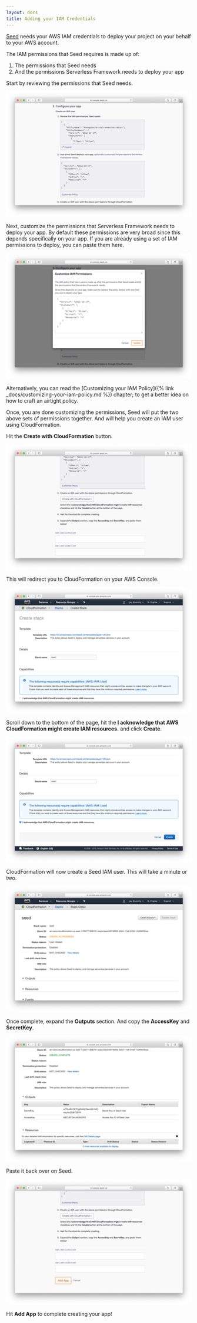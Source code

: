 ```yaml
---
layout: docs
title: Adding your IAM Credentials
---
```


[Seed](/) needs your AWS IAM credentials to deploy your project on your behalf to your AWS account.

The IAM permissions that Seed requires is made up of:

1. The permissions that Seed needs
2. And the permissions Serverless Framework needs to deploy your app

Start by reviewing the permissions that Seed needs.

![Review Seed IAM permissions screenshot](/assets/docs/iam/review-seed-iam-permissions.png)

Next, customize the permissions that Serverless Framework needs to deploy your app. By default these permissions are very broad since this depends specifically on your app. If you are already using a set of IAM permissions to deploy, you can paste them here.

![Customize Serverless Framework IAM permissions screenshot](/assets/docs/iam/customize-serverless-framework-iam-permissions.png)

Alternatively, you can read the [Customizing your IAM Policy]({% link _docs/customizing-your-iam-policy.md %}) chapter; to get a better idea on how to craft an airtight policy.

Once, you are done customizing the permissions, Seed will put the two above sets of permissions together. And will help you create an IAM user using CloudFormation.

Hit the **Create with CloudFormation** button.

![Click Create with CloudFormation screenshot](/assets/docs/iam/click-create-with-cloudformation.png)

This will redirect you to CloudFormation on your AWS Console.

![CloudFormation Seed template screenshot](/assets/docs/iam/cloudformation-seed-template.png)

Scroll down to the bottom of the page, hit the **I acknowledge that AWS CloudFormation might create IAM resources.** and click **Create**.

![Click create CloudFormation Seed template screenshot](/assets/docs/iam/click-create-cloudformation-seed-template.png)

CloudFormation will now create a Seed IAM user. This will take a minute or two.

![CloudFormation Seed user creating screenshot](/assets/docs/iam/cloudformation-seed-use-creating.png)

Once complete, expand the **Outputs** section. And copy the **AccessKey** and **SecretKey**.

![CloudFormation complete output screenshot](/assets/docs/iam/cloudformation-complete-output.png)

Paste it back over on Seed.

![Paste IAM credentials on Seed screenshot](/assets/docs/iam/paste-iam-credentials-on-seed.png)

Hit **Add App** to complete creating your app!
